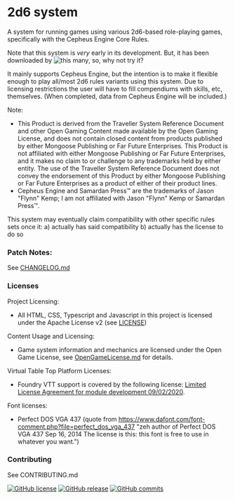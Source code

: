 # 2d6 system
A system for running games using various 2d6-based role-playing games, specifically with the Cepheus Engine Core Rules.

Note that this system is *very* early in its development.
But, it has been downloaded by ![this many](https://img.shields.io/github/downloads/xdy/twodsix-foundryvtt/latest/total), so, why not try it?

It mainly supports Cepheus Engine, but the intention is to make it flexible enough to play all/most 2d6 rules variants using this system.
Due to licensing restrictions the user will have to fill compendiums with skills, etc, themselves. (When completed, data from Cepheus Engine will be included.) 

Note:
* This Product is derived from the Traveller System Reference Document and other Open Gaming Content made available by the Open Gaming License, and does not contain closed content from products published by either Mongoose Publishing or Far Future Enterprises. This Product is not affiliated with either Mongoose Publishing or Far Future Enterprises, and it makes no claim to or challenge to any trademarks held by either entity. The use of the Traveller System Reference Document does not convey the endorsement of this Product by either Mongoose Publishing or Far Future Enterprises as a product of either of their product lines.
* Cepheus Engine and Samardan Press™ are the trademarks of Jason "Flynn" Kemp; I am not affiliated with Jason "Flynn" Kemp or Samardan Press™.    

This system may eventually claim compatibility with other specific rules sets once it:
a) actually has said compatibility 
b) actually has the license to do so


### Patch Notes:
See [CHANGELOG.md](CHANGELOG.md)


### Licenses
Project Licensing:
*  All HTML, CSS, Typescript and Javascript in this project is licensed under the Apache License v2 (see [LICENSE](LICENSE))

Content Usage and Licensing:
*  Game system information and mechanics are licensed under the Open Game License, see [OpenGameLicense.md](OpenGameLicense.md) for details.

Virtual Table Top Platform Licenses:
*  Foundry VTT support is covered by the following license: [Limited License Agreement for module development 09/02/2020](https://foundryvtt.com/article/license/).

Font licenses:
* Perfect DOS VGA 437 (quote from https://www.dafont.com/font-comment.php?file=perfect_dos_vga_437 "zeh  author of Perfect DOS VGA 437   Sep 16, 2014 The license is this: this font is free to use in whatever you want.")

### Contributing
See CONTRIBUTING.md

[![GitHub license](https://img.shields.io/github/license/xdy/twodsix-foundryvtt)](https://github.com/xdy/twodsix-foundryvtt/blob/master/LICENSE)
[![GitHub release](https://img.shields.io/github/release/xdy/twodsix-foundryvtt)](https://gitHub.com/xdy/twodsix-foundryvtt/releases/)
[![GitHub commits](https://img.shields.io/github/commits-since/xdy/twodsix-foundryvtt/latest)](https://GitHub.com/xdy/twodsix-foundryvtt/commit/)
